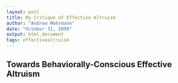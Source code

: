 ```yaml
---
layout: post
title: My Critique of Effective Altruism
author: "Andrew Mehrmann"
date: "October 31, 2099"
output: html_document
tags: effectivealtruism
---
```



##

## Towards Behaviorally-Conscious Effective Altruism
